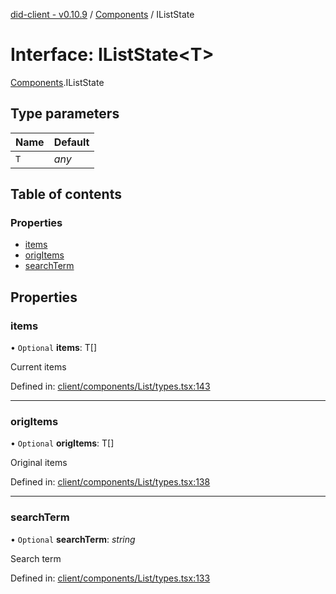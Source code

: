 [did-client - v0.10.9](../README.md) / [Components](../modules/components.md) / IListState

# Interface: IListState<T\>

[Components](../modules/components.md).IListState

## Type parameters

Name | Default |
:------ | :------ |
`T` | *any* |

## Table of contents

### Properties

- [items](components.iliststate.md#items)
- [origItems](components.iliststate.md#origitems)
- [searchTerm](components.iliststate.md#searchterm)

## Properties

### items

• `Optional` **items**: T[]

Current items

Defined in: [client/components/List/types.tsx:143](https://github.com/Puzzlepart/did/blob/dev/client/components/List/types.tsx#L143)

___

### origItems

• `Optional` **origItems**: T[]

Original items

Defined in: [client/components/List/types.tsx:138](https://github.com/Puzzlepart/did/blob/dev/client/components/List/types.tsx#L138)

___

### searchTerm

• `Optional` **searchTerm**: *string*

Search term

Defined in: [client/components/List/types.tsx:133](https://github.com/Puzzlepart/did/blob/dev/client/components/List/types.tsx#L133)
